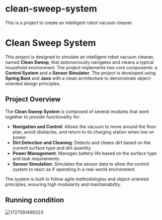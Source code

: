 
# clean-sweep-system
This is a project to create an intelligent robot vacuum cleaner

# Clean Sweep System

This project is designed to simulate an intelligent robot vacuum cleaner, named **Clean Sweep**, that autonomously navigates and cleans a typical household environment. The project implements two core components: a **Control System** and a **Sensor Simulator**. The project is developed using **Spring Boot** and **Java** with a clean architecture to demonstrate object-oriented design principles.

## Project Overview

The **Clean Sweep System** is composed of several modules that work together to provide functionality for:

- **Navigation and Control**: Allows the vacuum to move around the floor plan, avoid obstacles, and return to its charging station when low on power.
- **Dirt Detection and Cleaning**: Detects and cleans dirt based on the current surface type and dirt quantity.
- **Power Management**: Manages battery life based on the surface type and task requirements.
- **Sensor Simulation**: Simulates the sensor data to allow the control system to react as if operating in a real-world environment.

The system is built to follow agile methodologies and object-oriented principles, ensuring high modularity and maintainability.

## Running condition
![1727561490223](https://github.com/user-attachments/assets/7a053912-1364-47eb-87fc-6a668d144e68)

